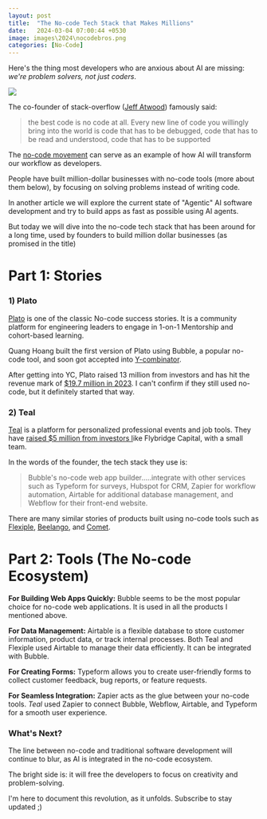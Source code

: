 ```yaml
---
layout: post
title:  "The No-code Tech Stack that Makes Millions"
date:   2024-03-04 07:00:44 +0530
image: images\2024\nocodebros.png
categories: [No-Code]
---
```

Here's the thing most developers who are anxious about AI are missing: *we're problem solvers, not just coders*.

<img src="\blog\images\2024\nocodebros.png?raw=true">

The co-founder of stack-overflow ([Jeff Atwood](https://twitter.com/codinghorror?lang=en)) famously said:

> the best code is no code at all. Every new line of code you willingly bring into the world is code that has to be debugged, code that has to be read and understood, code that has to be supported

The [no-code movement](https://www.nocode.tech) can serve as an example of how AI will transform our workflow as developers.

People have built million-dollar businesses with no-code tools (more about them below), by focusing on solving problems instead of writing code.

In another article we will explore the current state of "Agentic" AI software development and try to build apps as fast as possible using AI agents.

But today we will dive into the no-code tech stack that has been around for a long time, used by founders to build million dollar businesses (as promised in the title)

# Part 1: Stories

### 1) Plato

[Plato](https://www.platohq.com/) is one of the classic No-code success stories. It is a community platform for engineering leaders to engage in 1-on-1 Mentorship and cohort-based learning.

Quang Hoang built the first version of Plato using Bubble, a popular no-code tool, and soon got accepted into [Y-combinator](https://www.ycombinator.com/companies/plato).

After getting into YC, Plato raised 13 million from investors and has hit the revenue mark of [$19.7 million in 2023](https://getlatka.com/companies/plato). I can't confirm if they still used no-code, but it definitely started that way.

### 2) Teal

[Teal](https://www.tealhq.com/) is a platform for personalized professional events and job tools. They have [raised $5 million from investors l](https://techcrunch.com/2020/07/08/tealhq-with-5-million-in-funding-looks-to-help-people-land-a-job/?ref=bubble.io)ike Flybridge Capital, with a small team.

In the words of the founder, the tech stack they use is:

> Bubble's no-code web app builder.....integrate with other services such as Typeform for surveys, Hubspot for CRM, Zapier for workflow automation, Airtable for additional database management, and Webflow for their front-end website.

There are many similar stories of products built using no-code tools such as [Flexiple](https://makerpad.zapier.com/posts/how-flexiple-made-3-million-with-a-no-code-tech-stack-of-100-month), [Beelango](https://www.google.com/url?sa=t&source=web&rct=j&opi=89978449&url=https://www.youtube.com/watch%3Fv%3D-GLMqnm2OjU&ved=2ahUKEwidqq_tn6aFAxXDm68BHYBJCF8QwqsBegQIDhAG&usg=AOvVaw29OZAKBYzlG9d6rmmgD_eT), and [Comet](https://dipakbarkale.medium.com/how-comet-built-a-marketplace-and-raised-12-8-million-without-writing-a-single-line-of-code-0ed0d7e215c2).

# Part 2: Tools (The No-code Ecosystem)

**For Building Web Apps Quickly:** Bubble seems to be the most popular choice for no-code web applications. It is used in all the products I mentioned above.

**For Data Management:** Airtable is a flexible database to store customer information, product data, or track internal processes. Both Teal and Flexiple used Airtable to manage their data efficiently. It can be integrated with Bubble.

**For Creating Forms:** Typeform allows you to create user-friendly forms to collect customer feedback, bug reports, or feature requests.

**For Seamless Integration:** Zapier acts as the glue between your no-code tools. *Teal* used Zapier to connect Bubble, Webflow, Airtable, and Typeform for a smooth user experience.

### What's Next?

The line between no-code and traditional software development will continue to blur, as AI is integrated in the no-code ecosystem.

The bright side is: it will free the developers to focus on creativity and problem-solving.

I'm here to document this revolution, as it unfolds. Subscribe to stay updated ;)